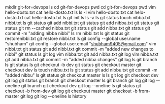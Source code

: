 mkdir git-for=devops
ls
cd git-for-devops
pwd
cd git-for=devops
pwd
vim hello-dosto.txt
cat hello-dosto.txt
ls
ls -l
vim hello-dosto.txt
cat helo-dosto.txt
cat hello-dosto.txt
ls
git init
ls
ls -a
ls
git status
touch nibba.txt nibbi.txt
ls
git status
git add nibbi.txt
git status
git add nibba.txt
git status
git status
git rm --cached nibba.txt
git status
git add nibba.txt
git status
git commit -m "adding nibba nibbi"
ls
rm nibbi.txt
ls
git status
git restorenibbi.txt
git restore nibbi.txt
ls
git config --global user.name "shubham"
git config --global user.email "shubham9405@gmail.com"
vim nibbi.txt
git status
git add nibbi.txt
git commit -m "added new changes to nibbi"
git status
ls
git log
vim nibba.txt
git add nibba.txt
git log
vim nibba.txt
git add nibba.txt
git commit -m "added nibba changes"
git log
ls
git branch
ls
git status
ls
git checkout -b dev
git status
git checkout master
git checkout dev
ls
touch nibbu.txt
ls
git status
git add nibbu.txt
git commit -m "added nibbu"
ls
git status
git checkout master
ls
ls
git log
git checkout dev
git log
git status
git branch
git checkout master
ls
git branch
git log
git log --oneline
git branch
git checkout dev
git log --oneline
ls
git status
git checkout -b from-dev
git log
git checkout master
git checkout -b from-master
git log
git log --oneline
ls
history
